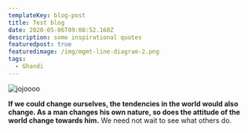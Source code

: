```yaml
---
templateKey: blog-post
title: Test blog
date: 2020-05-06T09:08:52.160Z
description: some inspirational quotes
featuredpost: true
featuredimage: /img/mgmt-line-diagram-2.png
tags:
  - Ghandi
---
```

![jojoooo](/img/mgmt-line-diagram-2.png)

**If we could change ourselves, the tendencies in the world would also change. As a man changes his own nature, so does the attitude of the world change towards him.** We need not wait to see what others do.